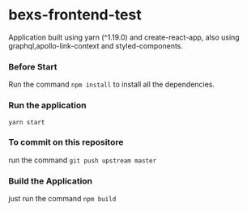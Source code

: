 # bexs-frontend-test

Application built using yarn (^1.19.0) and create-react-app, also using graphql,apollo-link-context and styled-components.

### Before Start

Run the command `npm install` to install all the dependencies.

### Run the application

`yarn start`

### To commit on this repositore

run the command `git push upstream master`

### Build the Application

just run the command `npm build`
